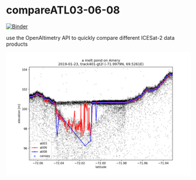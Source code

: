 # compareATL03-06-08

[![Binder](https://mybinder.org/badge_logo.svg)](https://mybinder.org/v2/gh/fliphilipp/compareATL03-06-08/master?filepath=plotIS2productsOA.ipynb)

use the OpenAltimetry API to quickly compare different ICESat-2 data products

![an example output](/figs/atl-03-06-08_2019-01-23_track401_beamgt2l_-72.00N69.53E.png)
